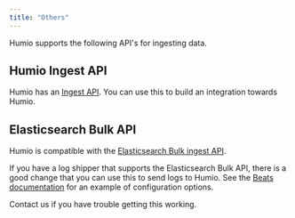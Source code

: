 ```yaml
---
title: "Others"
---
```


Humio supports the following API's for ingesting data.

## Humio Ingest API

Humio has an [Ingest API](/sending_logs_to_humio/transport/http_api/#ingest).  You can use this
to build an integration towards Humio.

## Elasticsearch Bulk API

Humio is compatible with the [Elasticsearch Bulk ingest API](https://www.elastic.co/guide/en/elasticsearch/reference/current/docs-bulk.html).

If you have a log shipper that supports the Elasticsearch Bulk API,
there is a good change that you can use this to send logs to Humio.
See the [Beats documentation](/sending_logs_to_humio/log_shippers/beats/) for an example of
configuration options.

Contact us if you have trouble getting this working.

<!--
## rsyslogd using omelasticsearch module - unsupported.
module(load="omelasticsearch")
template(name="testTemplate"
         type="list"
         option.json="on") {
           constant(value="{")
             constant(value="\"timestamp\":\"")      property(name="timereported" dateFormat="rfc3339")
             constant(value="\",\"@type\":\"")        constant(value="syslog-utc")
             constant(value="\",\"message\":\"")     property(name="msg")
             constant(value="\",\"host\":\"")        property(name="hostname")
             constant(value="\",\"severity\":\"")    property(name="syslogseverity-text")
             constant(value="\",\"facility\":\"")    property(name="syslogfacility-text")
             constant(value="\",\"syslogtag\":\"")   property(name="syslogtag")
           constant(value="\"}")
         }
action(type="omelasticsearch"
       server="unsupported.humio.com"
       serverPort="9200"
       uid="INGEST-TOKEN-HERE"
       pwd=""
       template="testTemplate"
       searchIndex="docker2humio"
       searchType="ingest"
       bulkmode="on"
       #maxbytes="1m"
       queue.type="linkedlist"
       queue.size="50"
       queue.dequeuebatchsize="3"
       action.resumeretrycount="2")

$DebugFile /tmp/rsyslog-debug
$DebugLevel 2
-->
